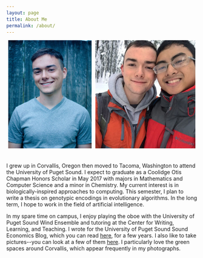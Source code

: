 ```yaml
---
layout: page
title: About Me
permalink: /about/
---
```


<style>
  .img-group{
  	display:flex;
    width:100%;
    margin:auto;
  }

  .flex-container{
  	display:flex;
  }

  .flex-aspect .img-container1{
	   flex:0.7748;
  }

  .flex-aspect .img-container2{
	   flex:0.9282;
  }

  .padding {
	padding: 0px 5px 20px 5px;
}

</style>

<div class="img-group flex-container flex-aspect">
  <div class = "img-container1 padding">
    <img src="/resources/personal_photo_1.jpg" alt="Headshot by Hanna McIntosh"/>
  </div>

  <div class = "img-container2 padding">
    <img src="/resources/personal_photo_2.jpg" alt="Skiing with Nathan"/>
  </div>
</div>


I grew up in Corvallis, Oregon then moved to Tacoma, Washington to attend the
University of Puget Sound. I expect to graduate as a Coolidge Otis Chapman
Honors Scholar in May 2017 with majors in Mathematics and Computer Science and a
minor in Chemistry. My current interest is in biologically-inspired approaches
to computing. This semester, I plan to write a thesis on genotypic encodings in
evolutionary algorithms. In the long term, I hope to work in the field of
artificial intelligence.

In my spare time on campus, I enjoy playing the oboe with the University of Puget Sound Wind Ensemble and tutoring at the Center for Writing, Learning, and Teaching. I wrote for the University of Puget Sound Sound Economics Blog, which you can read [here](https://blogs.pugetsound.edu/econ/), for a few years. I also like to take pictures--you can look at a few of them [here](http://mmore500.tumblr.com). I particularly love the green spaces around Corvallis, which appear frequently in my photographs.
